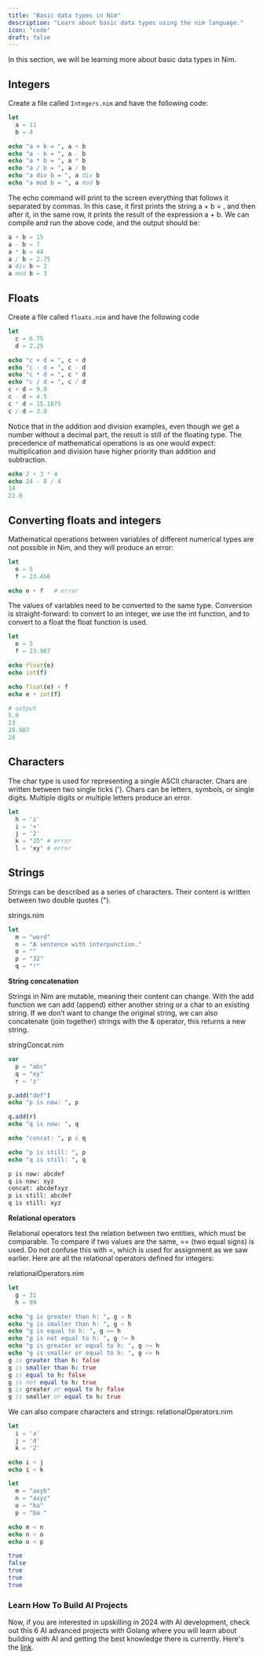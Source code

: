 ```yaml
---
title: "Basic data types in Nim"
description: "Learn about basic data types using the nim language."
icon: "code"
draft: false
---
```


In this section, we will be learning more about basic data types in Nim.

<!-- Basic data types -->

## Integers

Create a file called `Integers.nim` and have the following code:

```nim
let
  a = 11
  b = 4

echo "a + b = ", a + b
echo "a - b = ", a - b
echo "a * b = ", a * b
echo "a / b = ", a / b
echo "a div b = ", a div b
echo "a mod b = ", a mod b
```

The echo command will print to the screen everything that follows it separated by commas. In this case, it first prints the string a + b = , and then after it, in the same row, it prints the result of the expression a + b.
We can compile and run the above code, and the output should be:

```nim
a + b = 15
a - b = 7
a * b = 44
a / b = 2.75
a div b = 2
a mod b = 3
```

## Floats

Create a file called `floats.nim` and have the following code

```nim
let
  c = 6.75
  d = 2.25

echo "c + d = ", c + d
echo "c - d = ", c - d
echo "c * d = ", c * d
echo "c / d = ", c / d
c + d = 9.0
c - d = 4.5
c * d = 15.1875
c / d = 3.0
```

Notice that in the addition and division examples, even though we get a number without a decimal part, the result is still of the floating type.
The precedence of mathematical operations is as one would expect: multiplication and division have higher priority than addition and subtraction.

```nim
echo 2 + 3 * 4
echo 24 - 8 / 4
14
22.0
```

## Converting floats and integers

Mathematical operations between variables of different numerical types are not possible in Nim, and they will produce an error:

```nim
let
  e = 5
  f = 23.456

echo e + f   # error
```

The values of variables need to be converted to the same type. Conversion is straight-forward: to convert to an integer, we use the int function, and to convert to a float the float function is used.

```nim
let
  e = 5
  f = 23.987

echo float(e)
echo int(f)

echo float(e) + f
echo e + int(f)

# output
5.0
23
28.987
28

```

## Characters

The char type is used for representing a single ASCII character.
Chars are written between two single ticks ('). Chars can be letters, symbols, or single digits. Multiple digits or multiple letters produce an error.

```nim
let
  h = 'z'
  i = '+'
  j = '2'
  k = '35' # error
  l = 'xy' # error

```

## Strings

Strings can be described as a series of characters. Their content is written between two double quotes (").

strings.nim

```nim
let
  m = "word"
  n = "A sentence with interpunction."
  o = ""
  p = "32"
  q = "!"

```

**String concatenation**

Strings in Nim are mutable, meaning their content can change. With the add function we can add (append) either another string or a char to an existing string. If we don’t want to change the original string, we can also concatenate (join together) strings with the & operator, this returns a new string.

stringConcat.nim

```nim
var
  p = "abc"
  q = "xy"
  r = 'z'

p.add("def")
echo "p is now: ", p

q.add(r)
echo "q is now: ", q

echo "concat: ", p & q

echo "p is still: ", p
echo "q is still: ", q
```

```bash
p is now: abcdef
q is now: xyz
concat: abcdefxyz
p is still: abcdef
q is still: xyz
```

**Relational operators**

Relational operators test the relation between two entities, which must be comparable.
To compare if two values are the same, == (two equal signs) is used. Do not confuse this with =, which is used for assignment as we saw earlier.
Here are all the relational operators defined for integers:

relationalOperators.nim

```nim
let
  g = 31
  h = 99

echo "g is greater than h: ", g > h
echo "g is smaller than h: ", g < h
echo "g is equal to h: ", g == h
echo "g is not equal to h: ", g != h
echo "g is greater or equal to h: ", g >= h
echo "g is smaller or equal to h: ", g <= h
g is greater than h: false
g is smaller than h: true
g is equal to h: false
g is not equal to h: true
g is greater or equal to h: false
g is smaller or equal to h: true
```

We can also compare characters and strings:
relationalOperators.nim

```nim
let
  i = 'a'
  j = 'd'
  k = 'Z'

echo i < j
echo i < k

let
  m = "axyb"
  n = "axyz"
  o = "ba"
  p = "ba "

echo m < n
echo n < o
echo o < p
```

```bash
true
false
true
true
true
```

### Learn How To Build AI Projects

Now, if you are interested in upskilling in 2024 with AI development, check out this 6 AI advanced projects with Golang where you will learn about building with AI and getting the best knowledge there is currently. Here's the [link](https://akhilsharmatech.gumroad.com/l/zgxqq).

